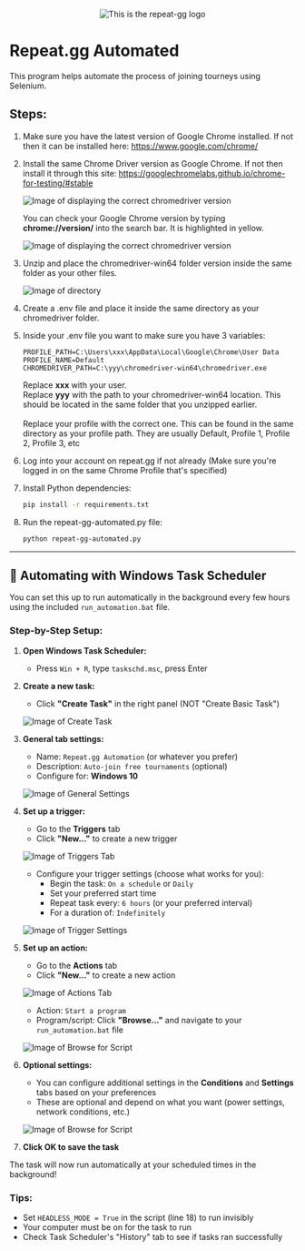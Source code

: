 <p align="center">
  <img src="imgs/logo.png" alt="This is the repeat-gg logo"/>
</p>

# Repeat.gg Automated

This program helps automate the process of joining tourneys using Selenium.

## Steps:

1. Make sure you have the latest version of Google Chrome installed. If not then it can be installed here: https://www.google.com/chrome/

2. Install the same Chrome Driver version as Google Chrome. If not then install it through this site: https://googlechromelabs.github.io/chrome-for-testing/#stable

   ![Image of displaying the correct chromedriver version](imgs/img1.png)

   You can check your Google Chrome version by typing **chrome://version/** into the search bar. It is highlighted in yellow.

   ![Image of displaying the correct chromedriver version](imgs/img2.png)

3. Unzip and place the chromedriver-win64 folder version inside the same folder as your other files.

   ![Image of directory](imgs/img3.png)

4. Create a .env file and place it inside the same directory as your chromedriver folder.

5. Inside your .env file you want to make sure you have 3 variables:

   ```
   PROFILE_PATH=C:\Users\xxx\AppData\Local\Google\Chrome\User Data
   PROFILE_NAME=Default
   CHROMEDRIVER_PATH=C:\yyy\chromedriver-win64\chromedriver.exe
   ```

   Replace **xxx** with your user.
   <br/>
   Replace **yyy** with the path to your chromedriver-win64 location. This should be located in the same folder that you unzipped earlier.
   <br/>
   <br/>
   Replace your profile with the correct one. This can be found in the same directory as your profile path. They are usually Default, Profile 1, Profile 2, Profile 3, etc

6. Log into your account on repeat.gg if not already (Make sure you're logged in on the same Chrome Profile that's specified)

7. Install Python dependencies:
   ```bash
   pip install -r requirements.txt
   ```

8. Run the repeat-gg-automated.py file:
   ```bash
   python repeat-gg-automated.py
   ```

---

## 🤖 Automating with Windows Task Scheduler

You can set this up to run automatically in the background every few hours using the included `run_automation.bat` file.

### Step-by-Step Setup:

1. **Open Windows Task Scheduler:**
   - Press `Win + R`, type `taskschd.msc`, press Enter

2. **Create a new task:**
   - Click **"Create Task"** in the right panel (NOT "Create Basic Task")
   
   ![Image of Create Task](imgs/img4.png)

3. **General tab settings:**
   - Name: `Repeat.gg Automation` (or whatever you prefer)
   - Description: `Auto-join free tournaments` (optional)
   - Configure for: **Windows 10**
   
   ![Image of General Settings](imgs/img5.png)

4. **Set up a trigger:**
   - Go to the **Triggers** tab
   - Click **"New..."** to create a new trigger
   
   ![Image of Triggers Tab](imgs/img6.png)
   
   - Configure your trigger settings (choose what works for you):
     - Begin the task: `On a schedule` or `Daily`
     - Set your preferred start time
     - Repeat task every: `6 hours` (or your preferred interval)
     - For a duration of: `Indefinitely`
   
   ![Image of Trigger Settings](imgs/img7.png)

5. **Set up an action:**
   - Go to the **Actions** tab
   - Click **"New..."** to create a new action
   
   ![Image of Actions Tab](imgs/img8.png)
   
   - Action: `Start a program`
   - Program/script: Click **"Browse..."** and navigate to your `run_automation.bat` file
   
   ![Image of Browse for Script](imgs/img9.png)

6. **Optional settings:**
   - You can configure additional settings in the **Conditions** and **Settings** tabs based on your preferences
   - These are optional and depend on what you want (power settings, network conditions, etc.)

   ![Image of Browse for Script](imgs/img10.png)

7. **Click OK to save the task**

The task will now run automatically at your scheduled times in the background!

### Tips:

- Set `HEADLESS_MODE = True` in the script (line 18) to run invisibly
- Your computer must be on for the task to run
- Check Task Scheduler's "History" tab to see if tasks ran successfully
